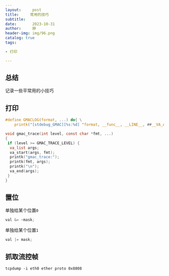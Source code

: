 ```yaml
---
layout:     post   				   
title:     常用的技巧			
subtitle:  
date:       2023-10-31				
author:     婷                              
header-img: img/96.png 	
catalog: true 						
tags:								

- 打印

---
```




## 总结

记录一些平常用的小技巧



## 打印

```c
#define GMACLOG(format, ...) do{ \
    printk("[stdebug_GMAC][%s:%d] "format, __func__, __LINE__, ##__VA_ARGS__); } while(0);
```



```c
void gmac_trace(int level, const char *fmt, ...)
{
 if (level >= GMAC_TRACE_LEVEL) {
  va_list args;
  va_start(args, fmt);
  printk("gmac_trace:");
  printk(fmt, args);
  printk("\n");
  va_end(args);
 }
}
```



## 置位

单独给某个位置`0`

```c
val &= ~mask;
```

单独给某个位置`1`

```c
val |= mask;
```





## 抓取流控帧

```
tcpdump -i eth0 ether proto 0x8808
```

